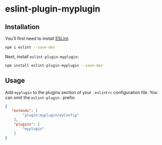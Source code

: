 # eslint-plugin-myplugin



## Installation

You'll first need to install [ESLint](https://eslint.org/):

```sh
npm i eslint --save-dev
```

Next, install `eslint-plugin-myplugin`:

```sh
npm install eslint-plugin-myplugin --save-dev
```

## Usage

Add `myplugin` to the plugins section of your `.eslintrc` configuration file. You can omit the `eslint-plugin-` prefix:

```json
{
   "extends": [
        "plugin:myplugin/myConfig"
    ],
    "plugins": [
        "myplugin"
    ]
}
```

